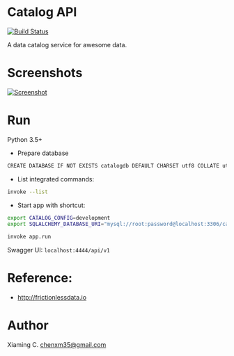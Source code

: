 # Catalog API

[![Build Status](https://travis-ci.org/awesomedata/catalog.svg?branch=master)](https://travis-ci.org/awesomedata/catalog)

A data catalog service for awesome data.

# Screenshots

[![Screenshot](https://raw.githubusercontent.com/awesomedata/catalog/master/docs/screenshots/swagger-api.png)](https://github.com/awesomedata/catalog)

# Run

Python 3.5+

* Prepare database

```bash
CREATE DATABASE IF NOT EXISTS catalogdb DEFAULT CHARSET utf8 COLLATE utf8_general_ci;
```

* List integrated commands:

```bash
invoke --list
```

* Start app with shortcut:

```bash
export CATALOG_CONFIG=development
export SQLALCHEMY_DATABASE_URI="mysql://root:password@localhost:3306/catalogdb?charset=utf8"

invoke app.run
```

Swagger UI: `localhost:4444/api/v1`

# Reference:

* http://frictionlessdata.io

# Author

Xiaming C. <chenxm35@gmail.com>
